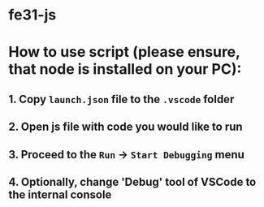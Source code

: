 # fe31-js

# How to use script (please ensure, that node is installed on your PC):
## 1. Copy `launch.json` file to the `.vscode` folder
## 2. Open js file with code you would like to run
## 3. Proceed to the `Run` -> `Start Debugging` menu
## 4. Optionally, change 'Debug' tool of VSCode to the internal console
